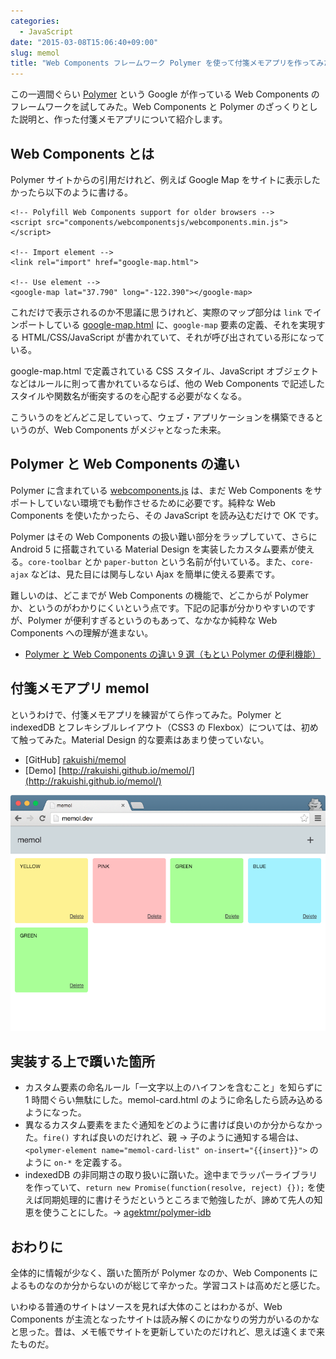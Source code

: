 ```yaml
---
categories:
  - JavaScript
date: "2015-03-08T15:06:40+09:00"
slug: memol
title: "Web Components フレームワーク Polymer を使って付箋メモアプリを作ってみた"
---
```


この一週間ぐらい [Polymer](https://www.polymer-project.org/) という Google が作っている Web Components のフレームワークを試してみた。Web Components と Polymer のざっくりとした説明と、作った付箋メモアプリについて紹介します。

## Web Components とは

Polymer サイトからの引用だけれど、例えば Google Map をサイトに表示したかったら以下のように書ける。

    <!-- Polyfill Web Components support for older browsers -->
    <script src="components/webcomponentsjs/webcomponents.min.js"></script>

    <!-- Import element -->
    <link rel="import" href="google-map.html">

    <!-- Use element -->
    <google-map lat="37.790" long="-122.390"></google-map>

これだけで表示されるのか不思議に思うけれど、実際のマップ部分は `link` でインポートしている [google-map.html](https://github.com/GoogleWebComponents/google-map/blob/master/google-map.html) に、`google-map` 要素の定義、それを実現する HTML/CSS/JavaScript が書かれていて、それが呼び出されている形になっている。

google-map.html で定義されている CSS スタイル、JavaScript オブジェクトなどはルールに則って書かれているならば、他の Web Components で記述したスタイルや関数名が衝突するのを心配する必要がなくなる。

こういうのをどんどこ足していって、ウェブ・アプリケーションを構築できるというのが、Web Components がメジャとなった未来。

## Polymer と Web Components の違い

Polymer に含まれている [webcomponents.js](https://github.com/WebComponents/webcomponentsjs) は、まだ Web Components をサポートしていない環境でも動作させるために必要です。純粋な Web Components を使いたかったら、その JavaScript を読み込むだけで OK です。

Polymer はその Web Components の扱い難い部分をラップしていて、さらに Android 5 に搭載されている Material Design を実装したカスタム要素が使える。`core-toolbar` とか `paper-button` という名前が付いている。また、`core-ajax` などは、見た目には関与しない Ajax を簡単に使える要素です。

難しいのは、どこまでが Web Components の機能で、どこからが Polymer か、というのがわかりにくいという点です。下記の記事が分かりやすいのですが、Polymer が便利すぎるというのもあって、なかなか純粋な Web Components への理解が進まない。

- [Polymer と Web Components の違い 9 選（もとい Polymer の便利機能）](http://havelog.ayumusato.com/develop/webcomponents/e603-diff_of_polymer_and_webcomponents.html)

## 付箋メモアプリ memol

というわけで、付箋メモアプリを練習がてら作ってみた。Polymer と indexedDB とフレキシブルレイアウト（CSS3 の Flexbox）については、初めて触ってみた。Material Design 的な要素はあまり使っていない。

- [GitHub] [rakuishi/memol](https://github.com/rakuishi/memol)
- [Demo] [http://rakuishi.github.io/memol/](http://rakuishi.github.io/memol/)

<img alt="memol" src="https://raw.githubusercontent.com/rakuishi/static/master/images/memol.png">

## 実装する上で躓いた箇所

- カスタム要素の命名ルール「一文字以上のハイフンを含むこと」を知らずに 1 時間ぐらい無駄にした。memol-card.html のように命名したら読み込めるようになった。
- 異なるカスタム要素をまたぐ通知をどのように書けば良いのか分からなかった。`fire()` すれば良いのだけれど、親 → 子のように通知する場合は、`<polymer-element name="memol-card-list" on-insert="{{insert}}">` のように `on-*` を定義する。
- indexedDB の非同期さの取り扱いに躓いた。途中までラッパーライブラリを作っていて、`return new Promise(function(resolve, reject) {});` を使えば同期処理的に書けそうだというところまで勉強したが、諦めて先人の知恵を使うことにした。→ [agektmr/polymer-idb](https://github.com/agektmr/polymer-idb)

## おわりに

全体的に情報が少なく、躓いた箇所が Polymer なのか、Web Components によるものなのか分からないのが総じて辛かった。学習コストは高めだと感じた。

いわゆる普通のサイトはソースを見れば大体のことはわかるが、Web Components が主流となったサイトは読み解くのにかなりの労力がいるのかなと思った。昔は、メモ帳でサイトを更新していたのだけれど、思えば遠くまで来たものだ。
